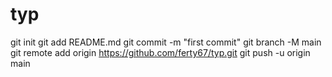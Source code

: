# typ
git init
git add README.md
git commit -m "first commit"
git branch -M main
git remote add origin https://github.com/ferty67/typ.git
git push -u origin main
